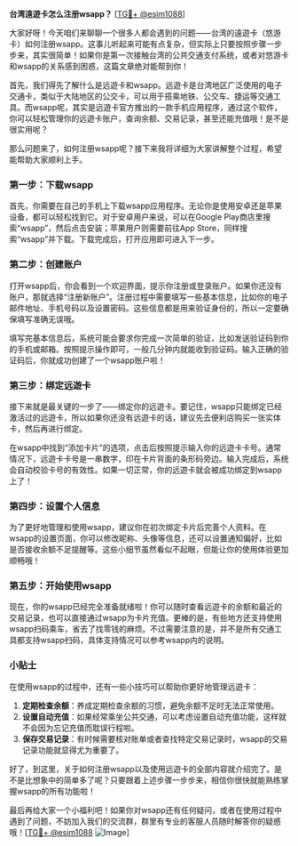 **台湾遠遊卡怎么注册wsapp？** [[TG💪+ @esim1088](https://t.me/s/esim1088)]

大家好呀！今天咱们来聊聊一个很多人都会遇到的问题——台湾的遠遊卡（悠游卡）如何注册wsapp。这事儿听起来可能有点复杂，但实际上只要按照步骤一步步来，其实很简单！如果你是第一次接触台湾的公共交通支付系统，或者对悠游卡和wsapp的关系感到困惑，这篇文章绝对能帮到你！

首先，我们得先了解什么是远遊卡和wsapp。远遊卡是台湾地区广泛使用的电子交通卡，类似于大陆地区的公交卡，可以用于搭乘地铁、公交车、捷运等交通工具。而wsapp呢，其实是远遊卡官方推出的一款手机应用程序，通过这个软件，你可以轻松管理你的远遊卡账户，查询余额、交易记录，甚至还能充值哦！是不是很实用呢？

那么问题来了，如何注册wsapp呢？接下来我将详细为大家讲解整个过程，希望能帮助大家顺利上手。

### 第一步：下载wsapp

首先，你需要在自己的手机上下载wsapp应用程序。无论你是使用安卓还是苹果设备，都可以轻松找到它。对于安卓用户来说，可以在Google Play商店里搜索“wsapp”，然后点击安装；苹果用户则需要前往App Store，同样搜索“wsapp”并下载。下载完成后，打开应用即可进入下一步。

### 第二步：创建账户

打开wsapp后，你会看到一个欢迎界面，提示你注册或登录账户。如果你还没有账户，那就选择“注册新账户”。注册过程中需要填写一些基本信息，比如你的电子邮件地址、手机号码以及设置密码。这些信息都是用来验证身份的，所以一定要确保填写准确无误哦。

填写完基本信息后，系统可能会要求你完成一次简单的验证，比如发送验证码到你的手机或邮箱。按照提示操作即可，一般几分钟内就能收到验证码。输入正确的验证码后，你就成功创建了一个wsapp账户啦！

### 第三步：绑定远遊卡

接下来就是最关键的一步了——绑定你的远遊卡。要记住，wsapp只能绑定已经激活过的远遊卡，所以如果你还没有远遊卡的话，建议先去便利店购买一张实体卡，然后再进行绑定。

在wsapp中找到“添加卡片”的选项，点击后按照提示输入你的远遊卡卡号。通常情况下，远遊卡卡号是一串数字，印在卡片背面的条形码旁边。输入完成后，系统会自动校验卡号的有效性。如果一切正常，你的远遊卡就会被成功绑定到wsapp上了！

### 第四步：设置个人信息

为了更好地管理和使用wsapp，建议你在初次绑定卡片后完善个人资料。在wsapp的设置页面，你可以修改昵称、头像等信息，还可以设置通知偏好，比如是否接收余额不足提醒等。这些小细节虽然看似不起眼，但能让你的使用体验更加顺畅哦！

### 第五步：开始使用wsapp

现在，你的wsapp已经完全准备就绪啦！你可以随时查看远遊卡的余额和最近的交易记录，也可以直接通过wsapp为卡片充值。更棒的是，有些地方还支持使用wsapp扫码乘车，省去了找零钱的麻烦。不过需要注意的是，并不是所有交通工具都支持wsapp扫码，具体支持情况可以参考wsapp内的说明。

### 小贴士

在使用wsapp的过程中，还有一些小技巧可以帮助你更好地管理远遊卡：

1. **定期检查余额**：养成定期检查余额的习惯，避免余额不足时无法正常使用。
2. **设置自动充值**：如果经常乘坐公共交通，可以考虑设置自动充值功能，这样就不会因为忘记充值而耽误行程啦。
3. **保存交易记录**：有时候需要核对账单或者查找特定交易记录时，wsapp的交易记录功能就显得尤为重要了。

好了，到这里，关于如何注册wsapp以及使用远遊卡的全部内容就介绍完了。是不是比想象中的简单多了呢？只要跟着上述步骤一步步来，相信你很快就能熟练掌握wsapp的所有功能啦！

最后再给大家一个小福利吧！如果你对wsapp还有任何疑问，或者在使用过程中遇到了问题，不妨加入我们的交流群，群里有专业的客服人员随时解答你的疑惑哦！[[TG💪+ @esim1088](https://t.me/s/esim1088) ![Image](https://i.postimg.cc/4NQfJmqS/Snipaste-2025-05-13-00-14-12.png)]